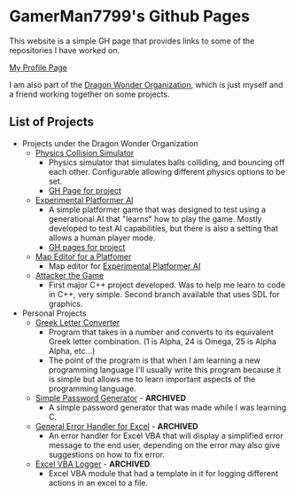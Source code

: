 # GamerMan7799's Github Pages

This website is a simple GH page that provides links to some of the repositories I have worked on. 

[My Profile Page](https://github.com/GamerMan7799)

I am also part of the [Dragon Wonder Organization](https://github.com/Dragon-Wonder), which is just myself and a friend working together on some projects.

## List of Projects

* Projects under the Dragon Wonder Organization
  * [Physics Collision Simulator](https://github.com/Dragon-Wonder/Physics-Collision-Simulator)
    * Physics simulator that simulates balls colliding, and bouncing off each other. Configurable allowing different physics options to be set. 
    * [GH Page for project](https://dragon-wonder.github.io/Physics-Collision-Simulator)
  * [Experimental Platformer AI](https://github.com/Dragon-Wonder/Experimental-Platformer-AI)
    * A simple platformer game that was designed to test using a generational AI that "learns" how to play the game. Mostly developed to test AI capabilities, but there is also a setting that allows a human player mode.
    * [GH pages for project](https://dragon-wonder.github.io/Experimental-Platformer-AI)
  * [Map Editor for a Platfomer](https://github.com/Dragon-Wonder/Platformer-Map-Editor)
    * Map editor for [Experimental Platformer AI](https://github.com/Dragon-Wonder/Experimental-Platformer-AI)
  * [Attacker the Game](https://github.com/Dragon-Wonder/Attacker-The-Game)
    * First major C++ project developed. Was to help me learn to code in C++, very simple. Second branch available that uses SDL for graphics. 
* Personal Projects
  * [Greek Letter Converter](https://github.com/GamerMan7799/Greek-Letters-Converter)
    * Program that takes in a number and converts to its equivalent Greek letter combination. (1 is Alpha, 24 is Omega, 25 is Alpha Alpha, etc...)
    * The point of the program is that when I am learning a new programming language I'll usually write this program because it is simple but allows me to learn important aspects of the programming language.
  * [Simple Password Generator](https://github.com/GamerMan7799/Simple-Password-Generator) - **ARCHIVED**
    * A simple password generator that was made while I was learning C.
  * [General Error Handler for Excel](https://github.com/GamerMan7799/General-VBA-Error-Handler) - **ARCHIVED**
    * An error handler for Excel VBA that will display a simplified error message to the end user, depending on the error may also give suggestions on how to fix error. 
  * [Excel VBA Logger](https://github.com/GamerMan7799/Excel-Module-Logger) - **ARCHIVED**
    * Excel VBA module that had a template in it for logging different actions in an excel to a file.

